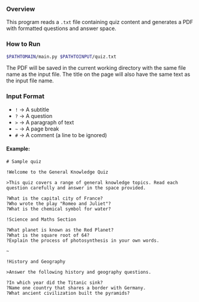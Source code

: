### Overview  
This program reads a `.txt` file containing quiz content and generates a PDF with formatted questions and answer space.

### How to Run  
```bash
$PATHTOMAIN/main.py $PATHTOINPUT/quiz.txt
```

The PDF will be saved in the current working directory with the same file name as the input file.
The title on the page will also have the same text as the input file name.

### Input Format  
- `!` → A subtitle
- `?` → A question
- `>` → A paragraph of text  
- `~` → A page break
- `#` → A comment (a line to be ignored)

#### Example:
```
# Sample quiz

!Welcome to the General Knowledge Quiz

>This quiz covers a range of general knowledge topics. Read each question carefully and answer in the space provided.

?What is the capital city of France?
?Who wrote the play "Romeo and Juliet"?
?What is the chemical symbol for water?

!Science and Maths Section

?What planet is known as the Red Planet?
?What is the square root of 64?
?Explain the process of photosynthesis in your own words.

~

!History and Geography

>Answer the following history and geography questions.

?In which year did the Titanic sink?
?Name one country that shares a border with Germany.
?What ancient civilization built the pyramids?
```